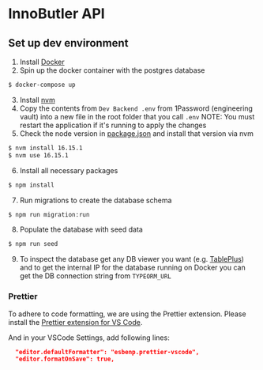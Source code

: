 # InnoButler API

## Set up dev environment

1. Install [Docker](https://docs.docker.com/get-docker/)
2. Spin up the docker container with the postgres database

```bash
$ docker-compose up
```

3. Install [nvm](https://github.com/nvm-sh/nvm)
4. Copy the contents from `Dev Backend .env` from 1Password (engineering vault) into a new file in the root folder that you call `.env`
   NOTE: You must restart the application if it's running to apply the changes
5. Check the node version in [package.json](https://github.com/ceezer-tech/api/blob/main/package.json) and install that version via nvm

```bash
$ nvm install 16.15.1
$ nvm use 16.15.1
```

6. Install all necessary packages

```bash
$ npm install
```

7. Run migrations to create the database schema

```bash
$ npm run migration:run
```

8. Populate the database with seed data

```bash
$ npm run seed
```

9. To inspect the database get any DB viewer you want (e.g. [TablePlus](https://tableplus.com/)) and to get the internal IP for the database running on Docker you can get the DB connection string from `TYPEORM_URL`

### Prettier

To adhere to code formatting, we are using the Prettier extension.
Please install the [Prettier extension for VS Code](https://marketplace.visualstudio.com/items?itemName=esbenp.prettier-vscode).

And in your VSCode Settings, add following lines:

```json
  "editor.defaultFormatter": "esbenp.prettier-vscode",
  "editor.formatOnSave": true,
```
